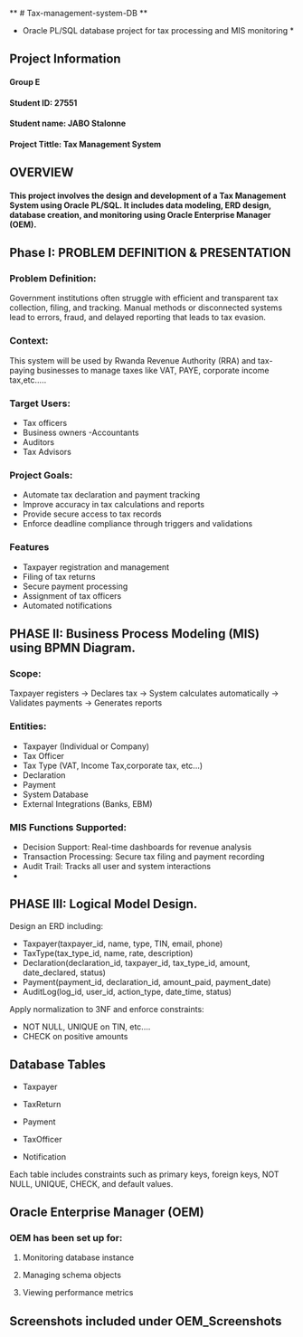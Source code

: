 ** # Tax-management-system-DB **
* Oracle PL/SQL database project for tax processing and MIS monitoring *
## Project Information
#### Group E
#### Student ID: 27551
#### Student name: JABO Stalonne

#### Project Tittle: Tax Management System

## OVERVIEW
#### This project involves the design and development of a Tax Management System using Oracle PL/SQL. It includes data modeling, ERD design, database creation, and monitoring using Oracle Enterprise Manager (OEM).

## Phase I: PROBLEM DEFINITION & PRESENTATION

### Problem Definition:
Government institutions often struggle with efficient and transparent tax collection, filing, and tracking. Manual methods or disconnected systems lead to errors, fraud, and delayed reporting that leads to tax evasion.

### Context:
This system will be used by Rwanda Revenue Authority (RRA) and tax-paying businesses to manage taxes like VAT, PAYE, corporate income tax,etc.....

### Target Users:

- Tax officers
- Business owners
-Accountants
- Auditors
- Tax Advisors
  
### Project Goals:

- Automate tax declaration and payment tracking
- Improve accuracy in tax calculations and reports
- Provide secure access to tax records
- Enforce deadline compliance through triggers and validations
  
### Features
- Taxpayer registration and management
- Filing of tax returns
- Secure payment processing
- Assignment of tax officers
- Automated notifications
  
## PHASE II: Business Process Modeling (MIS) using BPMN Diagram.

### Scope:
Taxpayer registers → Declares tax → System calculates automatically → Validates payments → Generates reports

### Entities:
- Taxpayer (Individual or Company)
- Tax Officer
- Tax Type (VAT, Income Tax,corporate tax, etc...)
- Declaration
- Payment
- System Database
- External Integrations (Banks, EBM)

### MIS Functions Supported:
- Decision Support: Real-time dashboards for revenue analysis
- Transaction Processing: Secure tax filing and payment recording
- Audit Trail: Tracks all user and system interactions
- 
## PHASE III: Logical Model Design.

Design an ERD including:
- Taxpayer(taxpayer_id, name, type, TIN, email, phone)
- TaxType(tax_type_id, name, rate, description)
- Declaration(declaration_id, taxpayer_id, tax_type_id, amount, date_declared, status)
- Payment(payment_id, declaration_id, amount_paid, payment_date)
- AuditLog(log_id, user_id, action_type, date_time, status)
  
Apply normalization to 3NF and enforce constraints:
- NOT NULL, UNIQUE on TIN, etc....
- CHECK on positive amounts
## Database Tables

- Taxpayer

- TaxReturn

- Payment

- TaxOfficer

- Notification

Each table includes constraints such as primary keys, foreign keys, NOT NULL, UNIQUE, CHECK, and default values.

## Oracle Enterprise Manager (OEM)

### OEM has been set up for:

1. Monitoring database instance

2. Managing schema objects

3. Viewing performance metrics

## Screenshots included under OEM_Screenshots
